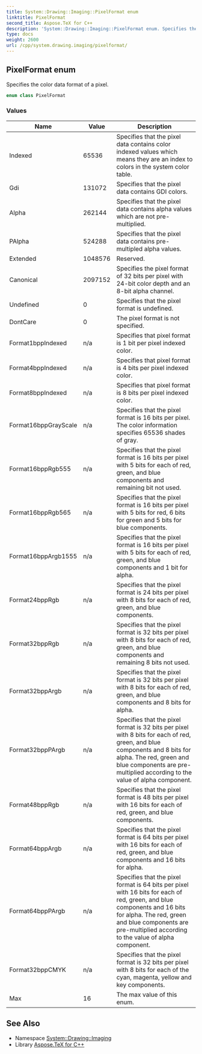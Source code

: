 ```yaml
---
title: System::Drawing::Imaging::PixelFormat enum
linktitle: PixelFormat
second_title: Aspose.TeX for C++
description: 'System::Drawing::Imaging::PixelFormat enum. Specifies the color data format of a pixel in C++.'
type: docs
weight: 2600
url: /cpp/system.drawing.imaging/pixelformat/
---
```

## PixelFormat enum


Specifies the color data format of a pixel.

```cpp
enum class PixelFormat
```

### Values

| Name | Value | Description |
| --- | --- | --- |
| Indexed | 65536 | Specifies that the pixel data contains color indexed values which means they are an index to colors in the system color table. |
| Gdi | 131072 | Specifies that the pixel data contains GDI colors. |
| Alpha | 262144 | Specifies that the pixel data contains alpha values which are not pre-multiplied. |
| PAlpha | 524288 | Specifies that the pixel data contains pre-multipled alpha values. |
| Extended | 1048576 | Reserved. |
| Canonical | 2097152 | Specifies the pixel format of 32 bits per pixel with 24-bit color depth and an 8-bit alpha channel. |
| Undefined | 0 | Specifies that the pixel format is undefined. |
| DontCare | 0 | The pixel format is not specified. |
| Format1bppIndexed | n/a | Specifies that pixel format is 1 bit per pixel indexed color. |
| Format4bppIndexed | n/a | Specifies that pixel format is 4 bits per pixel indexed color. |
| Format8bppIndexed | n/a | Specifies that pixel format is 8 bits per pixel indexed color. |
| Format16bppGrayScale | n/a | Specifies that the pixel format is 16 bits per pixel. The color information specifies 65536 shades of gray. |
| Format16bppRgb555 | n/a | Specifies that the pixel format is 16 bits per pixel with 5 bits for each of red, green, and blue components and remaining bit not used. |
| Format16bppRgb565 | n/a | Specifies that the pixel format is 16 bits per pixel with 5 bits for red, 6 bits for green and 5 bits for blue components. |
| Format16bppArgb1555 | n/a | Specifies that the pixel format is 16 bits per pixel with 5 bits for each of red, green, and blue components and 1 bit for alpha. |
| Format24bppRgb | n/a | Specifies that the pixel format is 24 bits per pixel with 8 bits for each of red, green, and blue components. |
| Format32bppRgb | n/a | Specifies that the pixel format is 32 bits per pixel with 8 bits for each of red, green, and blue components and remaining 8 bits not used. |
| Format32bppArgb | n/a | Specifies that the pixel format is 32 bits per pixel with 8 bits for each of red, green, and blue components and 8 bits for alpha. |
| Format32bppPArgb | n/a | Specifies that the pixel format is 32 bits per pixel with 8 bits for each of red, green, and blue components and 8 bits for alpha. The red, green and blue components are pre-multiplied according to the value of alpha component. |
| Format48bppRgb | n/a | Specifies that the pixel format is 48 bits per pixel with 16 bits for each of red, green, and blue components. |
| Format64bppArgb | n/a | Specifies that the pixel format is 64 bits per pixel with 16 bits for each of red, green, and blue components and 16 bits for alpha. |
| Format64bppPArgb | n/a | Specifies that the pixel format is 64 bits per pixel with 16 bits for each of red, green, and blue components and 16 bits for alpha. The red, green and blue components are pre-multiplied according to the value of alpha component. |
| Format32bppCMYK | n/a | Specifies that the pixel format is 32 bits per pixel with 8 bits for each of the cyan, magenta, yellow and key components. |
| Max | 16 | The max value of this enum. |

## See Also

* Namespace [System::Drawing::Imaging](../)
* Library [Aspose.TeX for C++](../../)
